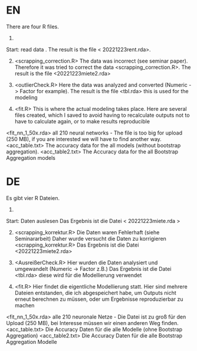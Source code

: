 # EN 

There are four R files.

1. <immonet web scraping_rental.R>
Start: read data <immonet web scraping_rent.R>.
The result is the file < 20221223rent.rda>. 

2. <scrapping_correction.R>
The data was incorrect (see seminar paper).
Therefore it was tried to correct the data <scrapping_correction.R>.
The result is the file <20221223miete2.rda> 

3. <outlierCheck.R>
Here the data was analyzed and converted (Numeric -> Factor for example).
The result is the file <tbl.rda> this is used for the modeling

4. <fit.R>
This is where the actual modeling takes place. 
Here are several files created, which I saved to avoid having to recalculate outputs 
not to have to calculate again, or to make results reproducible

<fit_nn_1_50x.rda> all 210 neural networks - The file is too big for upload (250 MB),
if you are interested we will have to find another way.
<acc_table.txt> The accuracy data for the all models (without bootstrap aggregation).
<acc_table2.txt> The Accuracy data for the all Bootstrap Aggregation models 



# DE

Es gibt vier R Dateien.

1. <immonet web scraping_mieten.R>
Start: Daten auslesen <immonet web scraping_mieten.R>
Das Ergebnis ist die Datei < 20221223miete.rda > 

2. <scrapping_korrektur.R>
Die Daten waren Fehlerhaft (siehe Seminararbeit)
Daher wurde versucht die Daten zu korrigieren <scrapping_korrektur.R>
Das Ergebnis ist die Datei <20221223miete2.rda> 

3. <AusreißerCheck.R>
Hier wurden die Daten analysiert und umgewandelt (Numeric -> Factor z.B.)
Das Ergebnis ist die Datei <tbl.rda> diese wird für die Modellierung verwendet

4. <fit.R>
Hier findet die eigentliche Modellierung statt. 
Hier sind mehrere Dateien entstanden, die ich abgespeichert habe, um Outputs 
nicht erneut berechnen zu müssen, oder um Ergebnisse reproduzierbar zu machen

<fit_nn_1_50x.rda> alle 210 neuronale Netze - Die Datei ist zu groß für den Upload (250 MB),
bei Interesse müssen wir einen anderen Weg finden.
<acc_table.txt> Die Accuracy Daten für die alle Modelle (ohne Bootstrap Aggregation)
<acc_table2.txt> Die Accuracy Daten für die alle Bootstrap Aggregation Modelle 
